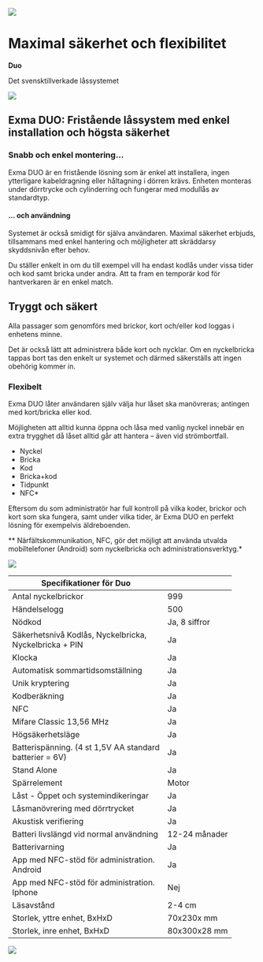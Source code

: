 ![](_page_0_Picture_2.jpeg)

# Maximal säkerhet och flexibilitet

**Duo**

Det svensktillverkade låssystemet

![](_page_1_Picture_0.jpeg)

## Exma DUO: Fristående låssystem med enkel installation och högsta säkerhet

### Snabb och enkel montering…

Exma DUO är en fristående lösning som är enkel att installera, ingen ytterligare kabeldragning eller håltagning i dörren krävs. Enheten monteras under dörrtrycke och cylinderring och fungerar med modullås av standardtyp.

#### … och användning

Systemet är också smidigt för själva användaren. Maximal säkerhet erbjuds, tillsammans med enkel hantering och möjligheter att skräddarsy skyddsnivån efter behov.

Du ställer enkelt in om du till exempel vill ha endast kodlås under vissa tider och kod samt bricka under andra. Att ta fram en temporär kod för hantverkaren är en enkel match.

## Tryggt och säkert

Alla passager som genomförs med brickor, kort och/eller kod loggas i enhetens minne.

Det är också lätt att administrera både kort och nycklar. Om en nyckelbricka tappas bort tas den enkelt ur systemet och därmed säkerställs att ingen obehörig kommer in.

### Flexibelt

Exma DUO låter användaren själv välja hur låset ska manövreras; antingen med kort/bricka eller kod.

Möjligheten att alltid kunna öppna och låsa med vanlig nyckel innebär en extra trygghet då låset alltid går att hantera – även vid strömbortfall.

- Nyckel
- Bricka
- Kod
- Bricka+kod
- Tidpunkt
- NFC*

Eftersom du som administratör har full kontroll på vilka koder, brickor och kort som ska fungera, samt under vilka tider, är Exma DUO en perfekt lösning för exempelvis äldreboenden.

** Närfältskommunikation, NFC, gör det möjligt att använda utvalda mobiltelefoner (Android) som nyckelbricka och administrationsverktyg.* 

![](_page_3_Picture_1.jpeg)

| Specifikationer för Duo                                    |               |
|------------------------------------------------------------|---------------|
| Antal nyckelbrickor                                        | 999           |
| Händelselogg                                               | 500           |
| Nödkod                                                     | Ja, 8 siffror |
| Säkerhetsnivå Kodlås, Nyckelbricka,<br>Nyckelbricka + PIN  | Ja            |
| Klocka                                                     | Ja            |
| Automatisk sommartidsomställning                           | Ja            |
| Unik kryptering                                            | Ja            |
| Kodberäkning                                               | Ja            |
| NFC                                                        | Ja            |
| Mifare Classic 13,56 MHz                                   | Ja            |
| Högsäkerhetsläge                                           | Ja            |
| Batterispänning. (4 st 1,5V AA standard<br>batterier = 6V) | Ja            |
| Stand Alone                                                | Ja            |
| Spärrelement                                               | Motor         |
| Låst - Öppet och systemindikeringar                        | Ja            |
| Låsmanövrering med dörrtrycket                             | Ja            |
| Akustisk verifiering                                       | Ja            |
| Batteri livslängd vid normal användning                    | 12-24 månader |
| Batterivarning                                             | Ja            |
| App med NFC-stöd för administration.<br>Android            | Ja            |
| App med NFC-stöd för administration.<br>Iphone             | Nej           |
| Läsavstånd                                                 | 2-4 cm        |
| Storlek, yttre enhet, BxHxD                                | 70x230x mm    |
| Storlek, inre enhet, BxHxD                                 | 80x300x28 mm  |

![](_page_3_Picture_3.jpeg)